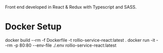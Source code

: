 Front end developed in React & Redux with Typescript and SASS.

# Docker Setup
docker build --rm -f Dockerfile -t rollio-service-react:latest .
docker run -it --rm -p 80:80 --env-file ./.env rollio-service-react:latest
